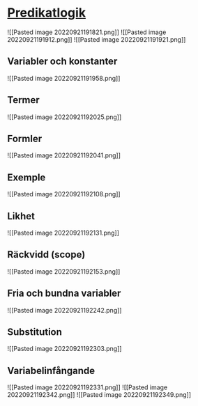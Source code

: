 # [Predikatlogik](https://sv.wikipedia.org/wiki/Predikatlogik)
![[Pasted image 20220921191821.png]]
![[Pasted image 20220921191912.png]]
![[Pasted image 20220921191921.png]]
## Variabler och konstanter
![[Pasted image 20220921191958.png]]
## Termer
![[Pasted image 20220921192025.png]]
## Formler
![[Pasted image 20220921192041.png]]
## Exemple 
![[Pasted image 20220921192108.png]]
## Likhet
![[Pasted image 20220921192131.png]]
## Räckvidd (scope)
![[Pasted image 20220921192153.png]]

## Fria och bundna variabler
![[Pasted image 20220921192242.png]]

## Substitution
![[Pasted image 20220921192303.png]]

## Variabelinfångande
![[Pasted image 20220921192331.png]]
![[Pasted image 20220921192342.png]]
![[Pasted image 20220921192349.png]]
